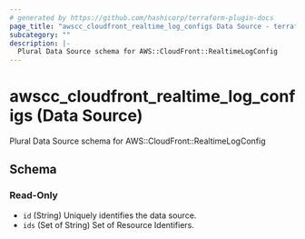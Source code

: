 ```yaml
---
# generated by https://github.com/hashicorp/terraform-plugin-docs
page_title: "awscc_cloudfront_realtime_log_configs Data Source - terraform-provider-awscc"
subcategory: ""
description: |-
  Plural Data Source schema for AWS::CloudFront::RealtimeLogConfig
---
```


# awscc_cloudfront_realtime_log_configs (Data Source)

Plural Data Source schema for AWS::CloudFront::RealtimeLogConfig



<!-- schema generated by tfplugindocs -->
## Schema

### Read-Only

- `id` (String) Uniquely identifies the data source.
- `ids` (Set of String) Set of Resource Identifiers.



